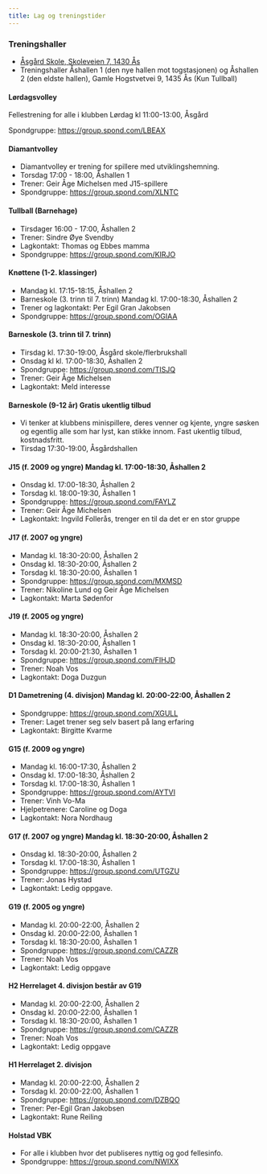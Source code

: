 ```yaml
---
title: Lag og treningstider
---
```


### Treningshaller

- [Åsgård Skole, Skoleveien 7, 1430 Ås](https://goo.gl/maps/7vrwL8nrGXpeffq59)
- Treningshaller Åshallen 1 (den nye hallen mot togstasjonen) og Åshallen 2 (den
  eldste hallen), Gamle Hogstvetvei 9, 1435 Ås (Kun Tullball)

#### Lørdagsvolley

Fellestrening for alle i klubben Lørdag kl 11:00-13:00, Åsgård

Spondgruppe: https://group.spond.com/LBEAX

#### Diamantvolley

- Diamantvolley er trening for spillere med utviklingshemning.
- Torsdag 17:00 - 18:00, Åshallen 1
- Trener: Geir Åge Michelsen med J15-spillere
- Spondgruppe: https://group.spond.com/XLNTC

#### Tullball (Barnehage)

- Tirsdager 16:00 - 17:00, Åshallen 2
- Trener: Sindre Øye Svendby
- Lagkontakt: Thomas og Ebbes mamma
- Spondgruppe: https://group.spond.com/KIRJO

#### Knøttene (1-2. klassinger)

- Mandag kl. 17:15-18:15, Åshallen 2
- Barneskole (3. trinn til 7. trinn) Mandag kl. 17:00-18:30, Åshallen 2
- Trener og lagkontakt: Per Egil Gran Jakobsen
- Spondgruppe: https://group.spond.com/OGIAA

#### Barneskole (3. trinn til 7. trinn)

- Tirsdag kl. 17:30-19:00, Åsgård skole/flerbrukshall
- Onsdag kl kl. 17:00-18:30, Åshallen 2
- Spondgruppe: https://group.spond.com/TISJQ
- Trener: Geir Åge Michelsen
- Lagkontakt: Meld interesse

#### Barneskole (9-12 år) Gratis ukentlig tilbud

- Vi tenker at klubbens minispillere, deres venner og kjente, yngre søsken og
  egentlig alle som har lyst, kan stikke innom. Fast ukentlig tilbud,
  kostnadsfritt.
- Tirsdag 17:30-19:00, Åsgårdshallen

#### J15 (f. 2009 og yngre) Mandag kl. 17:00-18:30, Åshallen 2

- Onsdag kl. 17:00-18:30, Åshallen 2
- Torsdag kl. 18:00-19:30, Åshallen 1
- Spondgruppe: https://group.spond.com/FAYLZ
- Trener: Geir Åge Michelsen
- Lagkontakt: Ingvild Follerås, trenger en til da det er en stor gruppe

#### J17 (f. 2007 og yngre)

- Mandag kl. 18:30-20:00, Åshallen 2
- Onsdag kl. 18:30-20:00, Åshallen 2
- Torsdag kl. 18:30-20:00, Åshallen 1
- Spondgruppe: https://group.spond.com/MXMSD
- Trener: Nikoline Lund og Geir Åge Michelsen
- Lagkontakt: Marta Sødenfor

#### J19 (f. 2005 og yngre)

- Mandag kl. 18:30-20:00, Åshallen 2
- Onsdag kl. 18:30-20:00, Åshallen 1
- Torsdag kl. 20:00-21:30, Åshallen 1
- Spondgruppe: https://group.spond.com/FIHJD
- Trener: Noah Vos
- Lagkontakt: Doga Duzgun

#### D1 Dametrening (4. divisjon) Mandag kl. 20:00-22:00, Åshallen 2

- Spondgruppe: https://group.spond.com/XGULL
- Trener: Laget trener seg selv basert på lang erfaring
- Lagkontakt: Birgitte Kvarme

#### G15 (f. 2009 og yngre)

- Mandag kl. 16:00-17:30, Åshallen 2
- Onsdag kl. 17:00-18:30, Åshallen 2
- Torsdag kl. 17:00-18:30, Åshallen 1
- Spondgruppe: https://group.spond.com/AYTVI
- Trener: Vinh Vo-Ma
- Hjelpetrenere: Caroline og Doga
- Lagkontakt: Nora Nordhaug

#### G17 (f. 2007 og yngre) Mandag kl. 18:30-20:00, Åshallen 2

- Onsdag kl. 18:30-20:00, Åshallen 2
- Torsdag kl. 17:00-18:30, Åshallen 1
- Spondgruppe: https://group.spond.com/UTGZU
- Trener: Jonas Hystad
- Lagkontakt: Ledig oppgave.

#### G19 (f. 2005 og yngre)

- Mandag kl. 20:00-22:00, Åshallen 2
- Onsdag kl. 20:00-22:00, Åshallen 1
- Torsdag kl. 18:30-20:00, Åshallen 1
- Spondgruppe: https://group.spond.com/CAZZR
- Trener: Noah Vos
- Lagkontakt: Ledig oppgave

#### H2 Herrelaget 4. divisjon består av G19

- Mandag kl. 20:00-22:00, Åshallen 2
- Onsdag kl. 20:00-22:00, Åshallen 1
- Torsdag kl. 18:30-20:00, Åshallen 1
- Spondgruppe: https://group.spond.com/CAZZR
- Trener: Noah Vos
- Lagkontakt: Ledig oppgave

#### H1 Herrelaget 2. divisjon

- Mandag kl. 20:00-22:00, Åshallen 2
- Torsdag kl. 20:00-22:00, Åshallen 1
- Spondgruppe: https://group.spond.com/DZBQO
- Trener: Per-Egil Gran Jakobsen
- Lagkontakt: Rune Reiling

#### Holstad VBK

- For alle i klubben hvor det publiseres nyttig og god fellesinfo.
- Spondgruppe: https://group.spond.com/NWIXX

